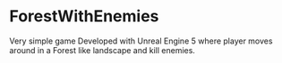 # ForestWithEnemies
Very simple game Developed with Unreal Engine 5 where player moves around in a Forest like landscape and kill enemies.
